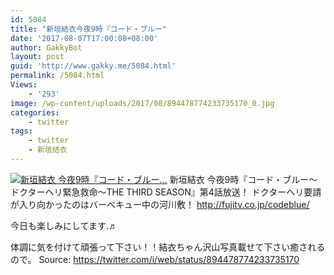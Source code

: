 ```yaml
---
id: 5084
title: "新垣結衣今夜9時『コード・ブルー"
date: '2017-08-07T17:00:08+08:00'
author: GakkyBot
layout: post
guid: 'http://www.gakky.me/5084.html'
permalink: /5084.html
Views:
    - '293'
image: /wp-content/uploads/2017/08/894478774233735170_0.jpg
categories:
    - twitter
tags:
    - twitter
    - 新垣结衣
---
```


[![新垣結衣
今夜9時『コード・ブルー...](http://www.yui-aragaki.org/wp-content/uploads/2017/08/894478774233735170_0.jpg)](http://www.yui-aragaki.org/wp-content/uploads/2017/08/894478774233735170_0.jpg)
新垣結衣
今夜9時『コード・ブルー～ドクターヘリ緊急救命～THE THIRD SEASON』第4話放送！
ドクターヘリ要請が入り向かったのはバーベキュー中の河川敷！
http://fujitv.co.jp/codeblue/

今日も楽しみにしてます.♬

体調に気を付けて頑張って下さい！！結衣ちゃん沢山写真載せて下さい癒されるので。
Source: <https://twitter.com/i/web/status/894478774233735170>
